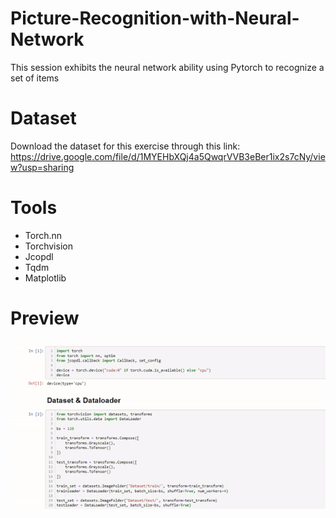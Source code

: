 # Picture-Recognition-with-Neural-Network
This session exhibits the neural network ability using Pytorch to recognize a set of items

# Dataset
Download the dataset for this exercise through this link:
https://drive.google.com/file/d/1MYEHbXQj4a5QwqrVVB3eBer1ix2s7cNy/view?usp=sharing


# Tools
- Torch.nn
- Torchvision
- Jcopdl
- Tqdm
- Matplotlib

# Preview
![example](/Screenshoot/Preview_Project.gif)

